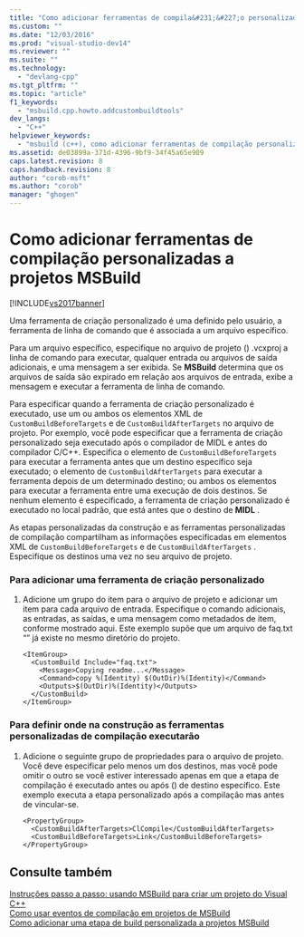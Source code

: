 ```yaml
---
title: "Como adicionar ferramentas de compila&#231;&#227;o personalizadas a projetos MSBuild | Microsoft Docs"
ms.custom: ""
ms.date: "12/03/2016"
ms.prod: "visual-studio-dev14"
ms.reviewer: ""
ms.suite: ""
ms.technology: 
  - "devlang-cpp"
ms.tgt_pltfrm: ""
ms.topic: "article"
f1_keywords: 
  - "msbuild.cpp.howto.addcustombuildtools"
dev_langs: 
  - "C++"
helpviewer_keywords: 
  - "msbuild (c++), como adicionar ferramentas de compilação personalizada"
ms.assetid: de03899a-371d-4396-9bf9-34f45a65e909
caps.latest.revision: 8
caps.handback.revision: 8
author: "corob-msft"
ms.author: "corob"
manager: "ghogen"
---
```

# Como adicionar ferramentas de compila&#231;&#227;o personalizadas a projetos MSBuild
[!INCLUDE[vs2017banner](../assembler/inline/includes/vs2017banner.md)]

Uma ferramenta de criação personalizado é uma definido pelo usuário, a ferramenta de linha de comando que é associada a um arquivo específico.  
  
 Para um arquivo específico, especifique no arquivo de projeto \(\) .vcxproj a linha de comando para executar, qualquer entrada ou arquivos de saída adicionais, e uma mensagem a ser exibida.  Se **MSBuild** determina que os arquivos de saída são expirado em relação aos arquivos de entrada, exibe a mensagem e executar a ferramenta de linha de comando.  
  
 Para especificar quando a ferramenta de criação personalizado é executado, use um ou ambos os elementos XML de `CustomBuildBeforeTargets` e de `CustomBuildAfterTargets` no arquivo de projeto.  Por exemplo, você pode especificar que a ferramenta de criação personalizado seja executado após o compilador de MIDL e antes do compilador C\/C\+\+.  Especifica o elemento de `CustomBuildBeforeTargets` para executar a ferramenta antes que um destino específico seja executado; o elemento de `CustomBuildAfterTargets` para executar a ferramenta depois de um determinado destino; ou ambos os elementos para executar a ferramenta entre uma execução de dois destinos.  Se nenhum elemento é especificado, a ferramenta de criação personalizado é executado no local padrão, que está antes que o destino de **MIDL** .  
  
 As etapas personalizadas da construção e as ferramentas personalizadas de compilação compartilham as informações especificadas em elementos XML de `CustomBuildBeforeTargets` e de `CustomBuildAfterTargets` .  Especifique os destinos uma vez no seu arquivo de projeto.  
  
### Para adicionar uma ferramenta de criação personalizado  
  
1.  Adicione um grupo do item para o arquivo de projeto e adicionar um item para cada arquivo de entrada.  Especifique o comando adicionais, as entradas, as saídas, e uma mensagem como metadados de item, conforme mostrado aqui.  Este exemplo supõe que um arquivo de faq.txt “” já existe no mesmo diretório do projeto.  
  
    ```  
    <ItemGroup>  
      <CustomBuild Include="faq.txt">  
        <Message>Copying readme...</Message>  
        <Command>copy %(Identity) $(OutDir)%(Identity)</Command>  
        <Outputs>$(OutDir)%(Identity)</Outputs>  
      </CustomBuild>  
    </ItemGroup>  
    ```  
  
### Para definir onde na construção as ferramentas personalizadas de compilação executarão  
  
1.  Adicione o seguinte grupo de propriedades para o arquivo de projeto.  Você deve especificar pelo menos um dos destinos, mas você pode omitir o outro se você estiver interessado apenas em que a etapa de compilação é executado antes ou após \(\) de destino específico.  Este exemplo executa a etapa personalizado após a compilação mas antes de vincular\-se.  
  
    ```  
    <PropertyGroup>  
      <CustomBuildAfterTargets>ClCompile</CustomBuildAfterTargets>  
      <CustomBuildBeforeTargets>Link</CustomBuildBeforeTargets>  
    </PropertyGroup>  
    ```  
  
## Consulte também  
 [Instruções passo a passo: usando MSBuild para criar um projeto do Visual C\+\+](../build/walkthrough-using-msbuild-to-create-a-visual-cpp-project.md)   
 [Como usar eventos de compilação em projetos de MSBuild](../build/how-to-use-build-events-in-msbuild-projects.md)   
 [Como adicionar uma etapa de build personalizada a projetos MSBuild](../Topic/How%20to:%20Add%20a%20Custom%20Build%20Step%20to%20MSBuild%20Projects.md)